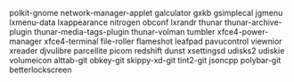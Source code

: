 polkit-gnome
network-manager-applet
galculator
gxkb
gsimplecal
jgmenu
lxmenu-data
lxappearance
nitrogen
obconf
lxrandr
thunar
thunar-archive-plugin
thunar-media-tags-plugin
thunar-volman
tumbler
xfce4-power-manager
xfce4-terminal
file-roller
flameshot
leafpad
pavucontrol
viewnior
xreader
djvulibre
parcellite
picom
redshift
dunst
xsettingsd
udisks2
udiskie
volumeicon
alttab-git
obkey-git
skippy-xd-git
tint2-git
jsoncpp
polybar-git
betterlockscreen
